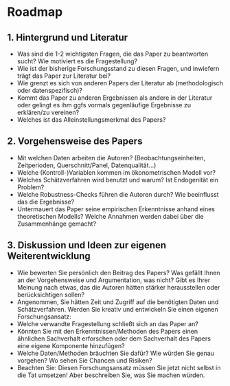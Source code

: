 # Roadmap

## 1. Hintergrund und Literatur

-   Was sind die 1-2 wichtigsten Fragen, die das Paper zu beantworten sucht? Wie motiviert es die Fragestellung?
-   Wie ist der bisherige Forschungsstand zu diesen Fragen, und inwiefern trägt das Paper zur Literatur bei?
-   Wie grenzt es sich von anderen Papers der Literatur ab (methodologisch oder datenspezifisch)?
-   Kommt das Paper zu anderen Ergebnissen als andere in der Literatur oder gelingt es ihm ggfs vormals gegenläufige Ergebnisse zu erklären/zu vereinen?
-   Welches ist das Alleinstellungsmerkmal des Papers?

## 2. Vorgehensweise des Papers

-   Mit welchen Daten arbeiten die Autoren? (Beobachtungseinheiten, Zeitperioden, Querschnitt/Panel, Datenqualität...)
-   Welche (Kontroll-)Variablen kommen im ökonometrischen Modell vor?
-   Welches Schätzverfahren wird benutzt und warum? Ist Endogenität ein Problem?
-   Welche Robustness-Checks führen die Autoren durch? Wie beeinflusst das die Ergebnisse?
-   Untermauert das Paper seine empirischen Erkenntnisse anhand eines theoretischen Modells? Welche Annahmen werden dabei über die Zusammenhänge gemacht?

## 3. Diskussion und Ideen zur eigenen Weiterentwicklung

-   Wie bewerten Sie persönlich den Beitrag des Papers? Was gefällt Ihnen an der Vorgehensweise und Argumentation, was nicht? Gibt es Ihrer Meinung nach etwas, das die Autoren hätten stärker herausstellen oder berücksichtigen sollen?
-   Angenommen, Sie hätten Zeit und Zugriff auf die benötigten Daten und Schätzverfahren. Werden Sie kreativ und entwickeln Sie einen eigenen Forschungsansatz:
-   Welche verwandte Fragestellung schließt sich an das Paper an?
-   Könnten Sie mit den Erkenntnissen/Methoden des Papers einen ähnlichen Sachverhalt erforschen oder dem Sachverhalt des Papers eine eigene Komponente hinzufügen?
-   Welche Daten/Methoden bräuchten Sie dafür? Wie würden Sie genau vorgehen? Wo sehen Sie Chancen und Risiken?
-   Beachten Sie: Diesen Forschungsansatz müssen Sie jetzt nicht selbst in die Tat umsetzen! Aber beschreiben Sie, was Sie machen würden.
